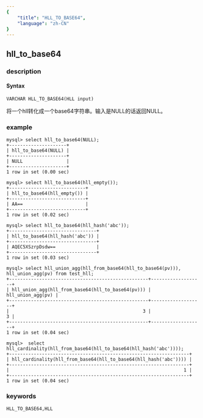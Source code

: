 ```yaml
---
{
    "title": "HLL_TO_BASE64",
    "language": "zh-CN"
}
---
```


<!-- 
Licensed to the Apache Software Foundation (ASF) under one
or more contributor license agreements.  See the NOTICE file
distributed with this work for additional information
regarding copyright ownership.  The ASF licenses this file
to you under the Apache License, Version 2.0 (the
"License"); you may not use this file except in compliance
with the License.  You may obtain a copy of the License at
  http://www.apache.org/licenses/LICENSE-2.0
Unless required by applicable law or agreed to in writing,
software distributed under the License is distributed on an
"AS IS" BASIS, WITHOUT WARRANTIES OR CONDITIONS OF ANY
KIND, either express or implied.  See the License for the
specific language governing permissions and limitations
under the License.
-->

## hll_to_base64

### description
#### Syntax

`VARCHAR HLL_TO_BASE64(HLL input)`

将一个hll转化成一个base64字符串。输入是NULL的话返回NULL。

### example

```
mysql> select hll_to_base64(NULL);
+---------------------+
| hll_to_base64(NULL) |
+---------------------+
| NULL                |
+---------------------+
1 row in set (0.00 sec)

mysql> select hll_to_base64(hll_empty());
+----------------------------+
| hll_to_base64(hll_empty()) |
+----------------------------+
| AA==                       |
+----------------------------+
1 row in set (0.02 sec)

mysql> select hll_to_base64(hll_hash('abc'));
+--------------------------------+
| hll_to_base64(hll_hash('abc')) |
+--------------------------------+
| AQEC5XSzrpDsdw==               |
+--------------------------------+
1 row in set (0.03 sec)

mysql> select hll_union_agg(hll_from_base64(hll_to_base64(pv))), hll_union_agg(pv) from test_hll;
+---------------------------------------------------+-------------------+
| hll_union_agg(hll_from_base64(hll_to_base64(pv))) | hll_union_agg(pv) |
+---------------------------------------------------+-------------------+
|                                                 3 |                 3 |
+---------------------------------------------------+-------------------+
1 row in set (0.04 sec)

mysql>  select hll_cardinality(hll_from_base64(hll_to_base64(hll_hash('abc'))));
+------------------------------------------------------------------+
| hll_cardinality(hll_from_base64(hll_to_base64(hll_hash('abc')))) |
+------------------------------------------------------------------+
|                                                                1 |
+------------------------------------------------------------------+
1 row in set (0.04 sec)
```

### keywords

    HLL_TO_BASE64,HLL
